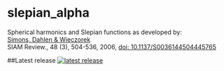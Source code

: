# slepian_alpha
Spherical harmonics and Slepian functions as developed by:<br>
<a href="http://geoweb.princeton.edu/people/simons/Simons+2006-SIAM.html">Simons, Dahlen &amp; Wieczorek</a><br>
SIAM Review., 48 (3), 504-536, 2006, <a href="http://dx.doi.org/10.1137/S0036144504445765">doi: 10.1137/S0036144504445765</a><br>

##Latest release
<a href="https://zenodo.org/badge/latestdoi/6548/csdms-contrib/slepian_alpha"><img src="https://zenodo.org/badge/6548/csdms-contrib/slepian_alpha.svg" alt="latest release"></a>

